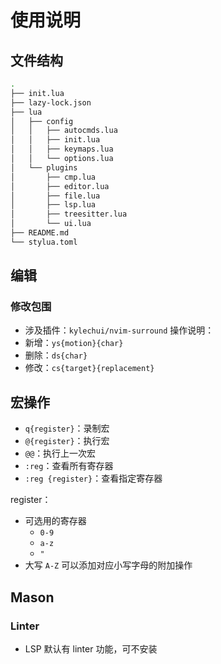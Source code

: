 # 使用说明

## 文件结构
```bash
.
├── init.lua
├── lazy-lock.json
├── lua
│   ├── config
│   │   ├── autocmds.lua
│   │   ├── init.lua
│   │   ├── keymaps.lua
│   │   └── options.lua
│   └── plugins
│       ├── cmp.lua
│       ├── editor.lua
│       ├── file.lua
│       ├── lsp.lua
│       ├── treesitter.lua
│       └── ui.lua
├── README.md
└── stylua.toml
```

## 编辑

### 修改包围
- 涉及插件：`kylechui/nvim-surround`
操作说明：
- 新增：`ys{motion}{char}`
- 删除：`ds{char}`
- 修改：`cs{target}{replacement}`



## 宏操作
- `q{register}`：录制宏
- `@{register}`：执行宏
- `@@`：执行上一次宏
- `:reg`：查看所有寄存器
- `:reg {register}`：查看指定寄存器


register：
- 可选用的寄存器
    - `0-9`
    - `a-z`
    - `"`
- 大写 `A-Z` 可以添加对应小写字母的附加操作



## Mason

### Linter

- LSP 默认有 linter 功能，可不安装










